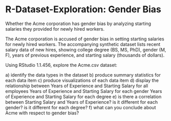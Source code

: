 # R-Dataset-Exploration: Gender Bias
Whether the Acme corporation has gender bias by analyzing starting salaries they provided for newly hired workers.


The Acme corporation is accused of gender bias in 
setting starting salaries for newly hired workers.
The accompanying synthetic dataset lists recent salary
data of new hires, showing college degree (BS, MS, PhD), 
gender (M, F), years of previous experience, and 
starting salary (thousands of dollars).

Using RStudio 1.1.456, explore the Acme.csv dataset:

a) identify the data types in the dataset
b) produce summary statistics for each data item
c) produce visualizations of each data item
d) display the relationship between 
	Years of Experience and Starting Salary for all employees
	Years of Experience and Starting Salary for each gender
  Years of Experience and Starting Salary for each degree
e) is there a correlation between Starting Salary and Years of Experience?
	is it different for each gender?
  is it different for each degree?
f) what can you conclude about Acme with respect to gender bias?

